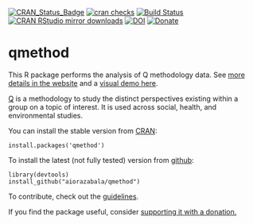 [![CRAN_Status_Badge](http://www.r-pkg.org/badges/version/qmethod)](http://cran.r-project.org/web/packages/qmethod)
[![cran
checks](https://cranchecks.info/badges/worst/qmethod)](https://cranchecks.info/pkgs/qmethod)
[![Build Status](https://travis-ci.org/aiorazabala/qmethod.svg)](https://travis-ci.org/aiorazabala/qmethod)
[![CRAN RStudio mirror downloads](http://cranlogs.r-pkg.org/badges/qmethod)](http://cran.r-project.org/web/packages/qmethod/index.html)
[![DOI](https://zenodo.org/badge/DOI/10.5281/zenodo.593190.svg)](https://doi.org/10.5281/zenodo.593190)
[![Donate](https://img.shields.io/badge/Donate-PayPal-green.svg)](https://www.paypal.com/donate?hosted_button_id=GCMM9PTXPHNT8)

<!---[![codecov.io](https://codecov.io/github/aiorazabala/qmethod/coverage.svg?branch=master)](https://codecov.io/github/aiorazabala/qmethod?branch=master)--->

qmethod
=======
This R package performs the analysis of Q methodology data. See [more details in the website](http://aiorazabala.github.io/qmethod/) and a [visual demo here](http://aiorazabala.github.io/qmethod/GUI).

[Q](http://qmethod.org/about) is a methodology to study the distinct perspectives existing within a group on a topic of interest. It is used across social, health, and environmental studies.

You can install the stable version from [CRAN](http://cran.r-project.org/web/packages/qmethod/index.html):

```{r}
install.packages('qmethod')
```

To install the latest (not fully tested) version from [github](https://github.com/aiorazabala/qmethod):

```{r}
library(devtools)
install_github("aiorazabala/qmethod")
```

To contribute, check out the [guidelines](http://aiorazabala.github.io/qmethod/contribute).

If you find the package useful, consider [supporting it with a donation.](https://www.paypal.com/donate?hosted_button_id=GCMM9PTXPHNT8)


